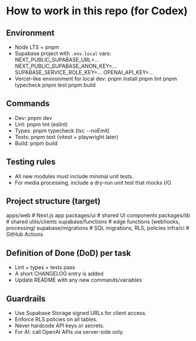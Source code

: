 # How to work in this repo (for Codex)

## Environment
- Node LTS + pnpm
- Supabase project with `.env.local` vars:
  NEXT_PUBLIC_SUPABASE_URL=...
  NEXT_PUBLIC_SUPABASE_ANON_KEY=...
  SUPABASE_SERVICE_ROLE_KEY=...
  OPENAI_API_KEY=...
- Vercel-like environment for local dev:
  pnpm install
  pnpm lint
  pnpm typecheck
  pnpm test
  pnpm build

## Commands
- Dev: pnpm dev
- Lint: pnpm lint (eslint)
- Types: pnpm typecheck (tsc --noEmit)
- Tests: pnpm test (vitest + playwright later)
- Build: pnpm build

## Testing rules
- All new modules must include minimal unit tests.
- For media processing, include a dry-run unit test that mocks I/O.

## Project structure (target)
apps/web            # Next.js app
packages/ui         # shared UI components
packages/lib        # shared utils/clients
supabase/functions  # edge functions (webhooks, processing)
supabase/migrations # SQL migrations, RLS, policies
infra/ci            # GitHub Actions

## Definition of Done (DoD) per task
- Lint + types + tests pass
- A short CHANGELOG entry is added
- Update README with any new commands/variables

## Guardrails
- Use Supabase Storage signed URLs for client access.
- Enforce RLS policies on all tables.
- Never hardcode API keys or secrets.
- For AI: call OpenAI APIs via server-side only.

